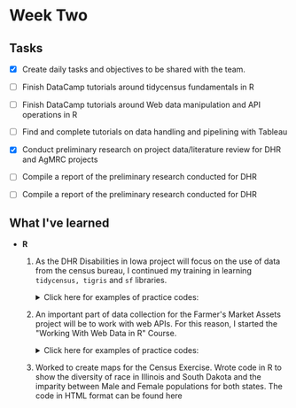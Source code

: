 # Week Two

## Tasks
- [x] Create daily tasks and objectives to be shared with the team.
- [ ] Finish DataCamp tutorials around tidycensus fundamentals in R
- [ ] Finish DataCamp tutorials around Web data manipulation and API operations in R
- [ ] Find and complete tutorials on data handling and pipelining with Tableau 
- [x] Conduct preliminary research on project data/literature review for DHR and AgMRC projects
- [ ] Compile a report of the preliminary research conducted for DHR
- [ ] Compile a report of the preliminary research conducted for DHR


## What I've learned

- **R**
    1. As the DHR Disabilities in Iowa project will focus on the use of data from the census bureau, I continued my training in learning ```tidycensus, tigris``` and ```sf``` libraries.
        <details><summary>Click here for examples of practice codes:</summary>
          #Imported Libraries        
          
          ```{r}
          library(tidycensus)
          library(tigris)
          library(tidyverse)
          library(sf)
          ```


          #Using tracts and county to plot maps with tigris
          ```{r}
          co_counties <- tracts(state = "IA", county = "story")
          plot(co_counties)
          ```

          #Using area_water to plot water features with tigris
          ```{r}
          ames_water <- area_water(state = "IA", county = "story")
          plot(ames_water)
          ```

          #Using primary_secondary_roads to plot road features with tigris
          ```{r}
          ames_roads <- primary_secondary_roads(state = "IA")
          plot(ames_roads)
          ```

          #Using @proj4string to check coordinate systems with tigris
          ```{r}
          ia_counties <- counties("IA") 

          ia_counties@proj4string
          ```

          #Using "cb = TRUE" for outlining cartographic boundaries 
          ```{r}
          # Get a counties dataset for Iowa
          options(tigris_class = "sf")

          ia_tiger <- counties("IA")

          # Get the equivalent cartographic boundary shapefile
          ia_cb <- counties("IA", cb = TRUE)

          # Overlay the two on a plot to make a comparison using "add = TRUE"
          plot(ia_tiger$geometry)
          plot(ia_cb$geometry, add = TRUE, border = "red")
          ```

          #Using tigris_cache_dir & tigris_use_cache to load files quicker
          ```{r}
          # Set the cache directory
          tigris_cache_dir("~/blah/blah")

          # Set the tigris_use_cache option
          options(tigris_use_cache = TRUE)

          # Check to see that you've modified the option correctly
          getOption("tigris_use_cache")
          ```

          #Comparing historical tracts with one another // par is used to put items side by side
          ```{r}
          ames_1990 <- tracts(state = "IA", county = "story", cb = TRUE, year = 1990)
          ames_2016 <- tracts(state = "IA", county = "story", cb = TRUE, year = 2016)

          par(mfrow = c(1, 2))
          plot(ames_1990$geometry)
          plot(ames_2016$geometry)
          ```

          #Combining tigris datasets
          ```{r}
          ia_tracts <- tracts("OR", cb = TRUE)
          ne_tracts <- tracts("NE", cb = TRUE)

          # Check the tigris attributes of each object
          attr(ia_tracts, "tigris")
          attr(ne_tracts, "tigris")

          # Combine the datasets then plot the result
          ia_ne_tracts <- rbind_tigris(ne_tracts, ia_tracts)
          plot(ia_ne_tracts$geometry)

          ```


          #Using a "map()" function to rbind_tigris
          ```{r}
          # Generate a vector of state codes and assign to new_england
          new_england <- c("ME", "NH", "VT", "MA")

          # Iterate through the states and request tract data for state
          ne_tracts <- map(new_england, function(x) {
            tracts(state = x, cb = TRUE)
          }) %>%
            rbind_tigris()

          plot(ne_tracts$geometry)
          ```

          #Making maps using ggplot in R with tigris
          ```{r}
          ia_house <- state_legislative_districts(state = "IA", house = "lower", cb = TRUE)

          ggplot(ia_house, aes(color = "black", fill = "red")) + 
            geom_sf() +
            #Change coordinate system and remove background with "datum = NA"
            coord_sf(crs = 3083, datum = NA) +
            scale_fill_manual(values =  c("People" = "red")) +
            labs(title = "Good old Iowa")

          ```

          #USing the "geometry = TRUE" paramater to auto join acs data with tigris data
          ```{r}
          # Get dataset with geometry set to TRUE
          orange_value <- get_acs(geography = "tract", state = "CA", 
                              county = "Orange", 
                              variables = "B25077_001", 
                              geometry = TRUE)

          # Plot the estimate to view a map of the data
          plot(orange_value["estimate"])
          ```

          #Using "geography = school district (unified)" from get_acs and "school_district()" from tigris to join school data
          ```{r}
          # Get an income dataset for Idaho by school district
          iowa_income <- get_acs(geography = "school district (unified)", 
                                  variables = "B19013_001", 
                                  state = "IA")

          # Get a school district dataset for Idaho
          iowa_school <- school_districts(state = "IA", type = "unified", class = "sf")

          # Join the income dataset to the boundaries dataset
          ia_school_joined <- left_join(iowa_school, iowa_income, by = "GEOID")

          plot(ia_school_joined["estimate"])
          ```

          #Using "shift_geo" to include Alaska and Hawaii in State-wide maps
          ```{r}
          # Get a dataset of median home values from the 1-year ACS
          state_value <- get_acs(geography = "state", 
                                variables = "B25077_001", 
                                year = 2020, 
                                geometry = TRUE, 
                                shift_geo = TRUE)

          # Plot the dataset to view the shifted geometry
          plot(state_value["estimate"])
          ```
          #Using ggplot2 to map demographic data
          ```{r}
          ggplot(state_value, aes(fill = estimate, color = estimate)) + 
            geom_sf() + 
            scale_fill_viridis_c(labels = scales::dollar) +  
            scale_color_viridis_c(guide = FALSE) + 
            theme_minimal() + 
            coord_sf(crs = 26911, datum = NA) + 
            labs(title = "Median owner-occupied housing value by Census tract", 
                subtitle = "Nationwide", 
                caption = "Data source: 2012-2016 ACS.\nData acquired with the R tidycensus package.", 
                fill = "ACS estimate")
          ```

          Using "st_centroid" to create graduated visualizations in R
          ```{r}
          # Generate point centers
          centers <- st_centroid(state_value)

          # Set size parameter and the size range
          ggplot() + 
            geom_sf(data = state_value, fill = "white") + 
            geom_sf(data = centers, aes(size = estimate), shape = 21, 
                    fill = "lightblue", alpha = 0.7, show.legend = "point") + 
            scale_size_continuous(range = c(1, 20))
          ```

          #Using "mapview()" for easy interactive maps
          ```{r}
          state_value_nshift <- get_acs(geography = "state", 
                                variables = "B25077_001", 
                                year = 2020, 
                                geometry = TRUE, 
                                shift_geo = FALSE)

          m <- mapview(state_value_nshift, 
                  zcol = "estimate", 
                  legend = TRUE)
          m@map
          ```
          </details>
    2. An important part of data collection for the Farmer's Market Assets project will be to work with web APIs. For this reason, I started the "Working With Web Data in R" Course.
          <details><summary>Click here for examples of practice codes:</summary>
          
          </details>
    3. Worked to create maps for the Census Exercise. Wrote code in R to show the diversity of race in Illinois and South Dakota and the imparity between Male and Female populations for both states. The code in HTML format can be found here


